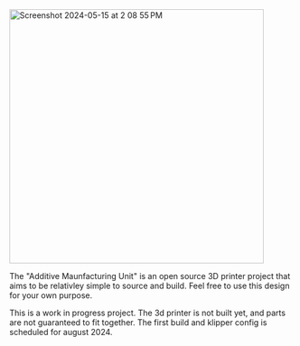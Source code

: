 <img width="450" alt="Screenshot 2024-05-15 at 2 08 55 PM" src="https://github.com/sbh2019a1/AMU-3d-printer/assets/63435930/a814f1b7-d69b-4aed-9dde-7d750bcac931">

The "Additive Maunfacturing Unit" is an open source 3D printer project that aims to be relativley simple to source and build. Feel free to use this design for your own purpose.

This is a work in progress project. The 3d printer is not built yet, and parts are not guaranteed to fit together. The first build and klipper config is scheduled for august 2024.


